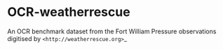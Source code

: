 # OCR-weatherrescue

An OCR benchmark dataset from the Fort William Pressure observations digitised by `<http://weatherrescue.org>`_


